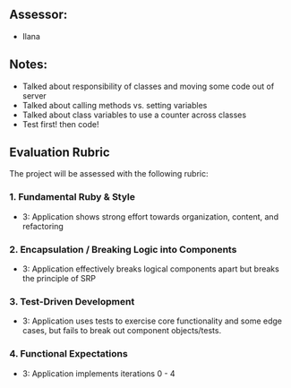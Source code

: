 ## Assessor:
- Ilana

## Notes:
- Talked about responsibility of classes and moving some code out of server
- Talked about calling methods vs. setting variables 
- Talked about class variables to use a counter across classes
- Test first! then code!

## Evaluation Rubric

The project will be assessed with the following rubric:

### 1. Fundamental Ruby & Style

*   3: Application shows strong effort towards organization, content, and refactoring

### 2. Encapsulation / Breaking Logic into Components

*   3: Application effectively breaks logical components apart but breaks the principle of SRP

### 3. Test-Driven Development

*   3: Application uses tests to exercise core functionality and some edge cases, but fails to break out component objects/tests.

### 4. Functional Expectations

*   3: Application implements iterations 0 - 4
